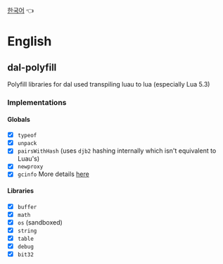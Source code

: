 
[한국어](README_kr.md) 👈
# English

## dal-polyfill
Polyfill libraries for dal used transpiling luau to lua (especially Lua 5.3)

### Implementations
#### Globals
- [x] `typeof`
- [x] `unpack`
- [x] `pairsWithHash` (uses `djb2` hashing internally which isn't equivalent to Luau's)
- [x] `newproxy`
- [x] `gcinfo`
More details [here](libs/globals.luau)

#### Libraries
- [x] `buffer`
- [x] `math`
- [x] `os` (sandboxed)
- [x] `string`
- [x] `table`
- [x] `debug`
- [x] `bit32`
